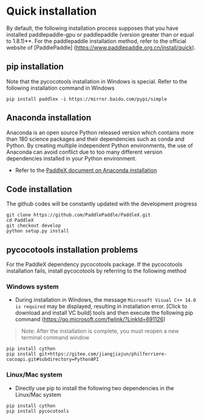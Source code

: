 # Quick installation

By default, the following installation process supposes that you have installed paddlepaddle-gpu or paddlepaddle (version greater than or equal to 1.8.1)**. For the paddlepaddle installation method, refer to the official website of [PaddlePaddle] (https://www.paddlepaddle.org.cn/install/quick). 

## pip installation

Note that the pycocotools installation in Windows is special. Refer to the following installation command in Windows

```
pip install paddlex -i https://mirror.baidu.com/pypi/simple
```

## Anaconda installation
Anaconda is an open source Python released version which contains more than 180 science packages and their dependencies such as conda and Python. By creating multiple independent Python environments, the use of Anaconda can avoid conflict due to too many different version dependencies installed in your Python environment.
- Refer to the [PaddleX document on Anaconda installation](appendix/anaconda_install.md)

## Code installation

The github codes will be constantly updated with the development progress

```
git clone https://github.com/PaddlePaddle/PaddleX.git 
cd PaddleX
git checkout develop
python setup.py install
```


## pycocotools installation problems

For the PaddleX dependency pycocotools package. If the pycocotools installation fails, install pycocotools by referring to the following method

### Windows system
* During installation in Windows, the message `Microsoft Visual C++ 14.0 is required` may be displayed, resulting in installation error. [Click to download and install VC build] tools and then execute the following pip command (https://go.microsoft.com/fwlink/?LinkId=691126)
> Note: After the installation is complete, you must reopen a new terminal command window

```
pip install cython
pip install git+https://gitee.com/jiangjiajun/philferriere-cocoapi.git#subdirectory=PythonAPI
```

### Linux/Mac system
* Directly use pip to install the following two dependencies in the Linux/Mac system

```
pip install cython
pip install pycocotools
```
